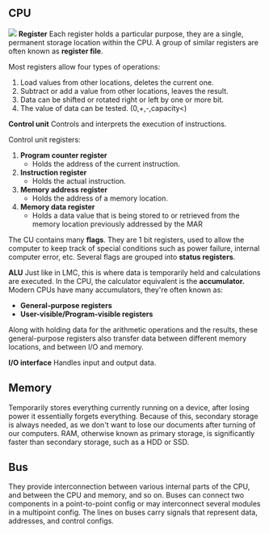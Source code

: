 ## CPU
![](Pasted%20image%2020220621172434.png)
**Register**
Each register holds a particular purpose, they are a single, permanent storage location within the CPU.
A group of similar registers are often known as **register file**.

Most registers allow four types of operations:
1. Load values from other locations, deletes the current one.
2. Subtract or add a value from other locations, leaves the result.
3. Data can be shifted or rotated right or left by one or more bit.
4. The value of data can be tested. (0,+,-,capacity<)

**Control unit**
Controls and interprets the execution of instructions.

Control unit registers:
1. **Program counter register**
	- Holds the address of the current instruction.
2. **Instruction register**
	- Holds the actual instruction.
3. **Memory address register**
	- Holds the address of a memory location.
4. **Memory data register**
	- Holds a data value that is being stored to or retrieved from the memory location previously addressed by the MAR

The CU contains many **flags**. They are 1 bit registers, used to allow the computer to keep track of special conditions such as power failure, internal computer error, etc. Several flags are grouped into **status registers**.

**ALU**
Just like in LMC, this is where data is temporarily held and calculations are executed. In the CPU, the calculator equivalent is the **accumulator.** Modern CPUs have many accumulators, they're often known as:
- **General-purpose registers**
- **User-visible/Program-visible registers**

Along with holding data for the arithmetic operations and the results, these general-purpose registers also transfer data between different memory locations, and between I/O and memory.

**I/O interface**
Handles input and output data.

## Memory
Temporarily stores everything currently running on a device, after losing power it essentially forgets everything. 
Because of this, secondary storage is always needed, as we don't want to lose our documents after turning of our computers.
RAM, otherwise known as primary storage, is significantly faster than secondary storage, such as a HDD or SSD.

## Bus
They provide interconnection between various internal parts of the CPU, and between the CPU and memory, and so on. Buses can connect two components in a point-to-point config or may interconnect several modules in a multipoint config. The lines on buses carry signals that represent data, addresses, and control configs.